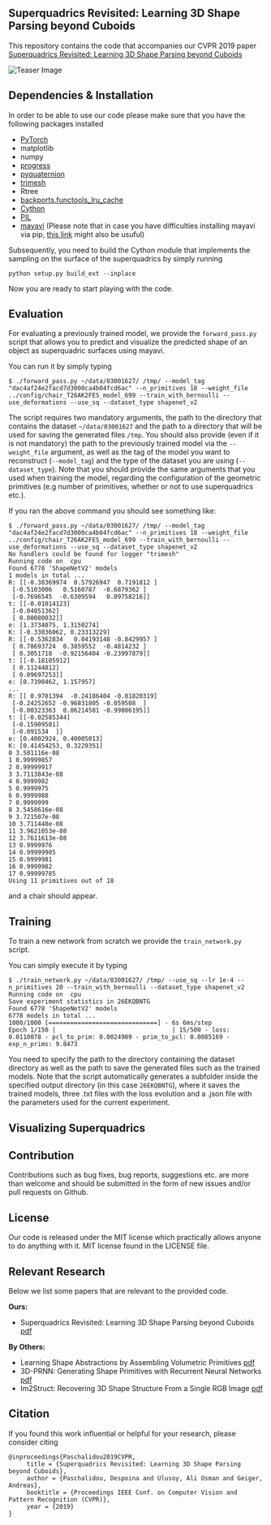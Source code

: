 ## Superquadrics Revisited: Learning 3D Shape Parsing beyond Cuboids

This repository contains the code that accompanies our CVPR 2019 paper
[Superquadrics Revisited: Learning 3D Shape Parsing beyond Cuboids](https://arxiv.org/pdf/1904.09970.pdf)

![Teaser Image](https://avg.is.tuebingen.mpg.de/uploads/publication/image/22555/superquadrics_parsing.png)


Dependencies & Installation
----------------------------

In order to be able to use our code please make sure that you have the following packages installed

- [PyTorch](https://pytorch.org/get-started/locally/)
- matplotlib
- numpy
- [progress](https://pypi.org/project/progress/)
- [pyquaternion](http://kieranwynn.github.io/pyquaternion/)
- [trimesh](https://github.com/mikedh/trimesh)
- Rtree
- [backports.functools_lru_cache](https://pypi.org/project/backports.functools_lru_cache/)
- [Cython](https://cython.readthedocs.io/en/latest/src/quickstart/install.html)
- [PIL](https://pillow.readthedocs.io/en/stable/installation.html#basic-installation)
- [mayavi](https://docs.enthought.com/mayavi/mayavi/installation.html#installing-with-pip)
(Please note that in case you have difficulties installing mayavi via pip,
[this link](https://vegananddepressed.wordpress.com/2016/06/17/installing-mayavi-for-python-3-5-in-a-virtual-env/)
might also be usuful)

Subsequently, you need to build the Cython module that implements the sampling
on the surface of the superquadrics by simply running
```
python setup.py build_ext --inplace
```

Now you are ready to start playing with the code.

Evaluation
----------

For evaluating a previously trained model, we provide the `forward_pass.py`
script that allows you to predict and visualize the predicted shape of an object as 
superquadric surfaces using mayavi.

You can run it by simply typing
```
$ ./forward_pass.py ~/data/03001627/ /tmp/ --model_tag "dac4af24e2facd7d3000ca4b04fcd6ac" --n_primitives 18 --weight_file ../config/chair_T26AK2FES_model_699 --train_with_bernoulli --use_deformations --use_sq --dataset_type shapenet_v2
```

The script requires two mandatory arguments, the path to the directory that
contains the dataset `~/data/03001627` and the path to a directory that will be
used for saving the generated files `/tmp`. You should also provide (even if it
is not mandatory) the path to the previously trained model via the
`--weight_file` argument, as well as the tag of the model you want to
reconstruct (`--model_tag`) and the type of the dataset you are using
(`--dataset_type`). Note that you should provide the same arguments that you
used when training the model, regarding the configuration of the geometric
primitives (e.g number of primitives, whether or not to use superquadrics etc.).

If you ran the above command you should see something like:
```
$ ./forward_pass.py ~/data/03001627/ /tmp/ --model_tag "dac4af24e2facd7d3000ca4b04fcd6ac" --n_primitives 18 --weight_file ../config/chair_T26AK2FES_model_699 --train_with_bernoulli --use_deformations --use_sq --dataset_type shapenet_v2
No handlers could be found for logger "trimesh"
Running code on  cpu
Found 6778 'ShapeNetV2' models
1 models in total ...
R: [[-0.38369974  0.57926947  0.7191812 ]
 [-0.5103006   0.5160787  -0.6879362 ]
 [-0.7696545  -0.6309594   0.09758216]]
t: [[-0.01014123]
 [-0.04051362]
 [ 0.00080032]]
e: [1.3734075, 1.3150274]
K: [-0.33036062, 0.23313229]
R: [[-0.5362834   0.04193148 -0.8429957 ]
 [ 0.78693724  0.3859552  -0.4814232 ]
 [ 0.3051718  -0.92156404 -0.23997879]]
t: [[-0.18105912]
 [ 0.11244812]
 [ 0.09697253]]
e: [0.7390462, 1.157957]
...
R: [[ 0.9701394  -0.24186404 -0.01820319]
 [-0.24252652 -0.96831805 -0.059508  ]
 [-0.00323363  0.06214581 -0.99806195]]
t: [[-0.02585344]
 [-0.15909581]
 [-0.091534  ]]
e: [0.4002924, 0.40005013]
K: [0.41454253, 0.3229351]
0 3.581116e-08
1 0.99999857
2 0.99999917
3 3.7113843e-08
4 0.9999982
5 0.9999975
6 0.9999988
7 0.9999999
8 3.5458616e-08
9 3.721507e-08
10 3.711448e-08
11 3.9621053e-08
12 3.7611613e-08
13 0.9999976
14 0.99999905
15 0.9999981
16 0.9999982
17 0.99999785
Using 11 primitives out of 18
```
and a chair should appear.

Training
--------

To train a new network from scratch we provide the `train_network.py` script.

You can simply execute it by typing
```
$ ./train_network.py ~/data/03001627/ /tmp/ --use_sq --lr 1e-4 --n_primitives 20 --train_with_bernoulli --dataset_type shapenet_v2
Running code on  cpu
Save experiment statistics in 26EKQBNTG
Found 6778 'ShapeNetV2' models
6778 models in total ...
1000/1000 [==============================] - 6s 6ms/step
Epoch 1/150 |                                | 15/500 - loss: 0.0110078 - pcl_to_prim: 0.0024909 - prim_to_pcl: 0.0085169 - exp_n_prims: 9.8473

```

You need to specify the path to the directory containing the dataset directory
as well as the path to save the generated files such as the trained models.
Note that the script automatically generates a subfolder inside the specified
output directory (in this case `26EKQBNTG`), where it saves the trained models,
three .txt files with the loss evolution and a .json file with the parameters
used for the current experiment.

Visualizing Superquadrics
-------------------------



Contribution
------------
Contributions such as bug fixes, bug reports, suggestions etc. are more than
welcome and should be submitted in the form of new issues and/or pull requests
on Github.

License
-------
Our code is released under the MIT license which practically allows anyone to do anything with it.
MIT license found in the LICENSE file.


Relevant Research
------------------
Below we list some papers that are relevant to the provided code.

**Ours:**
- Superquadrics Revisited: Learning 3D Shape Parsing beyond Cuboids [pdf](https://arxiv.org/pdf/1904.09970.pdf)

**By Others:**
- Learning Shape Abstractions by Assembling Volumetric Primitives [pdf](https://arxiv.org/pdf/1612.00404.pdf)
- 3D-PRNN: Generating Shape Primitives with Recurrent Neural Networks [pdf](https://arxiv.org/abs/1708.01648.pdf)
- Im2Struct: Recovering 3D Shape Structure From a Single RGB Image [pdf](http://openaccess.thecvf.com/content_cvpr_2018/html/Niu_Im2Struct_Recovering_3D_CVPR_2018_paper.pdf)


Citation
--------
If you found this work influential or helpful for your research, please consider citing

```
@inproceedings{Paschalidou2019CVPR,
     title = {Superquadrics Revisited: Learning 3D Shape Parsing beyond Cuboids},
     author = {Paschalidou, Despoina and Ulusoy, Ali Osman and Geiger, Andreas},
     booktitle = {Proceedings IEEE Conf. on Computer Vision and Pattern Recognition (CVPR)},
     year = {2019}
}
```
